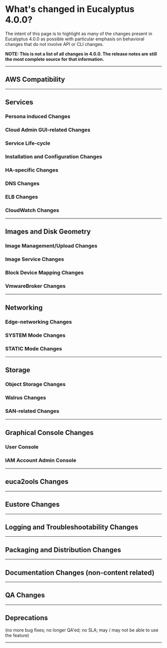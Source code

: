 # What's changed in Eucalyptus 4.0.0?

The intent of this page is to highlight as many of the changes present in Eucalyptus 4.0.0 as possible with particular emphasis on behavioral changes that do not involve API or CLI changes.

**NOTE: This is not a list of all changes in 4.0.0. The release notes are still the most complete source for that information.**
***

## AWS Compatibility
***
## Services
### Persona induced Changes
### Cloud Admin GUI-related Changes
### Service Life-cycle
### Installation and Configuration Changes
### HA-specific Changes
### DNS Changes
### ELB Changes
### CloudWatch Changes
***
## Images and Disk Geometry
### Image Management/Upload Changes
### Image Service Changes
### Block Device Mapping Changes
### VmwareBroker Changes
***
## Networking
### Edge-networking Changes
### SYSTEM Mode Changes
### STATIC Mode Changes
***
## Storage
### Object Storage Changes
### Walrus Changes
### SAN-related Changes
***
## Graphical Console Changes
### User Console
### IAM Account Admin Console
***
## euca2ools Changes
***
## Eustore Changes
***
## Logging and Troubleshootability Changes
***
## Packaging and Distribution Changes
***
## Documentation Changes (non-content related)
***
## QA Changes
***
## Deprecations 
(no more bug fixes; no longer QA'ed; no SLA; may / may not be able to use the feature)
***